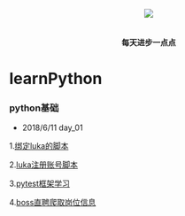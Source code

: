 <p align="center">
  <img src="http://img.soogif.com/ChyENLCrXxZVZgi43EDS7tHBnAZvQM5S.gif_s400x0"/><br><br>
  <br> <strong>每天进步一点点</strong>
</p>


# learnPython

### python基础
- 2018/6/11 day_01

1.[绑定luka的脚本](https://github.com/ifyangyiisyangyi/learnPython/blob/master/day_20/luka_auto_bind.py)

2.[luka注册账号脚本](https://github.com/ifyangyiisyangyi/learnPython/blob/master/luka_auto_registe.py)

3.[pytest框架学习](https://github.com/ifyangyiisyangyi/learnPython/tree/master/learnPytest)

4.[boss直聘爬取岗位信息](https://github.com/ifyangyiisyangyi/learnPython/blob/master/boss_spider.py)
